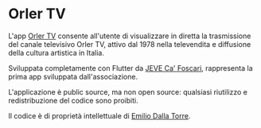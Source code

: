 # Orler TV

L'app [Orler TV](https://www.orler.it) consente all'utente di visualizzare in diretta la trasmissione del canale televisivo Orler TV, attivo dal 1978 nella televendita e diffusione della cultura artistica in Italia.

Sviluppata completamente con Flutter da [JEVE Ca' Foscari](https://jeve.it), rappresenta la prima app sviluppata dall'associazione.

L'applicazione è public source, ma non open source: qualsiasi riutilizzo e redistribuzione del codice sono proibiti.

Il codice è di proprietà intellettuale di [Emilio Dalla Torre](https://emiliodallatorre.it).
